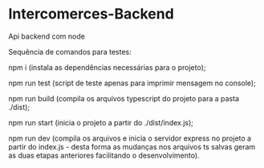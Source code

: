 # Intercomerces-Backend
Api backend com node


Sequência de comandos para testes:

npm i (instala as dependências necessárias para o projeto);

npm run test (script de teste apenas para imprimir mensagem no console);

npm run build (compila os arquivos typescript do projeto para a pasta ./dist);

npm run start (inicia o projeto a partir do ./dist/index.js);

npm run dev (compila os arquivos e inicia o servidor express no projeto a partir do index.js - desta forma as mudanças nos arquivos ts salvas geram as duas etapas anteriores facilitando o desenvolvimento).